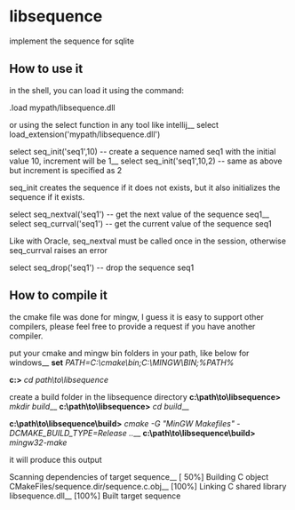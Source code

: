 # libsequence

implement the sequence for sqlite

## How to use it

in the shell, you can load it using the command:

.load mypath/libsequence.dll

or using the select function in any tool like intellij__
select load_extension('mypath/libsequence.dll')

select seq_init('seq1',10)  -- create a sequence named seq1 with the initial value 10, increment will be 1__
select seq_init('seq1',10,2) -- same as above but increment is specified as 2

seq_init creates the sequence if it does not exists, but it also initializes the sequence if it exists.

select seq_nextval('seq1') -- get the next value of the sequence seq1__
select seq_currval('seq1') -- get the current value of the sequence seq1

Like with Oracle, seq_nextval must be called once in the session, otherwise seq_currval raises an error

select seq_drop('seq1') -- drop the sequence seq1

## How to compile it

the cmake file was done for mingw, I guess it is easy to support other compilers, please feel free to provide a request if you have another compiler.

put your cmake and mingw bin folders in your path, like below for windows__
**set** *PATH=C:\cmake\bin;C:\MINGW\BIN;%PATH%*

**c:\>** *cd path\to\libsequence*

create a build folder in the libsequence directory
**c:\path\to\libsequence>** *mkdir build*__
**c:\path\to\libsequence>** *cd build*__

**c:\path\to\libsequence\build>** *cmake -G "MinGW Makefiles" -DCMAKE_BUILD_TYPE=Release ..*__
**c:\path\to\libsequence\build>** *mingw32-make*

it will produce this output

Scanning dependencies of target sequence__
[ 50%] Building C object CMakeFiles/sequence.dir/sequence.c.obj__
[100%] Linking C shared library libsequence.dll__
[100%] Built target sequence

